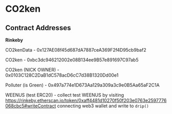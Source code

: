 # CO2ken

## Contract Addresses

**Rinkeby**

CO2kenData - 0x127AE08f45d687dA7887ceA369F2f4D95cb9baf2

CO2ken - 0xbc3dc946212002e08B134ee9B57e891697C97ab5

CO2ken (NICK OWNER) - 0x0103C128C2DaB1dC578acD6cC7d38B1320Dd00e1

Polluter (is Green) - 0x497a774e1D673Aa129a309a3c9e0B5Aa65aF2C1A

WEENUS (test ERC20) - collect test WEENUS by visiting https://rinkeby.etherscan.io/token/0xaff4481d10270f50f203e0763e2597776068cbc5#writeContract connecting web3 wallet and write to `drip()`
